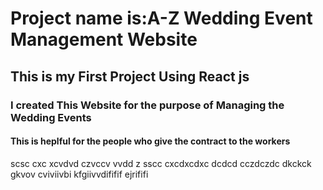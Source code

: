 <h1>Project name is:A-Z Wedding Event Management Website</h1>
<h2>This is my First Project Using React js</h1>
<h3> I created This Website for the purpose of Managing the Wedding Events</h2>
<h4>This is heplful for the people who give the contract to the workers</h4>
scsc
cxc
xcvdvd
czvccv
vvdd
z
sscc
cxcdxcdxc
dcdcd
cczdczdc
dkckck
gkvov
cviviivbi
kfgiivvdififif
ejrififi
